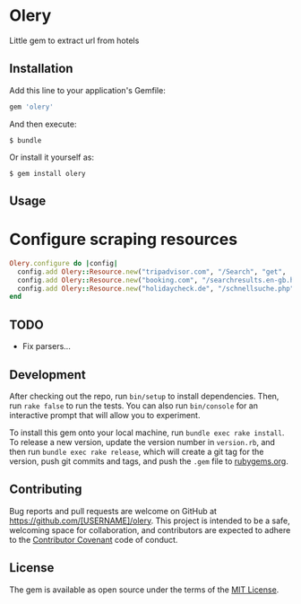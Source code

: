 # Olery
Little gem to extract url from hotels

## Installation

Add this line to your application's Gemfile:

```ruby
gem 'olery'
```

And then execute:

    $ bundle

Or install it yourself as:

    $ gem install olery

## Usage

# Configure scraping resources
```ruby
Olery.configure do |config|
  config.add Olery::Resource.new("tripadvisor.com", "/Search", "get",  "q", {}, trip_advisor_parser)
  config.add Olery::Resource.new("booking.com", "/searchresults.en-gb.html", "get", "ss", { si: "ai,co,ci,re,di" }, booking_parser)
  config.add Olery::Resource.new("holidaycheck.de", "/schnellsuche.php", "post", "query", holiday_check_parser)
end

```
## TODO
 * Fix parsers...

## Development

After checking out the repo, run `bin/setup` to install dependencies. Then, run `rake false` to run the tests. You can also run `bin/console` for an interactive prompt that will allow you to experiment.

To install this gem onto your local machine, run `bundle exec rake install`. To release a new version, update the version number in `version.rb`, and then run `bundle exec rake release`, which will create a git tag for the version, push git commits and tags, and push the `.gem` file to [rubygems.org](https://rubygems.org).

## Contributing

Bug reports and pull requests are welcome on GitHub at https://github.com/[USERNAME]/olery. This project is intended to be a safe, welcoming space for collaboration, and contributors are expected to adhere to the [Contributor Covenant](contributor-covenant.org) code of conduct.


## License

The gem is available as open source under the terms of the [MIT License](http://opensource.org/licenses/MIT).

